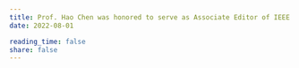 ```yaml
---
title: Prof. Hao Chen was honored to serve as Associate Editor of IEEE JBHI. 
date: 2022-08-01

reading_time: false
share: false
---
```

